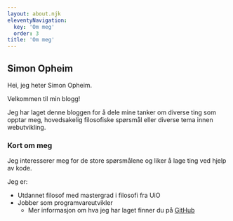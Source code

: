 ```yaml
---
layout: about.njk
eleventyNavigation:
  key: 'Om meg'
  order: 3
title: 'Om meg'
---
```


## Simon Opheim

Hei, jeg heter Simon Opheim.

Velkommen til min blogg!

Jeg har laget denne bloggen for å dele mine tanker om diverse ting som opptar meg, hovedsakelig filosofiske spørsmål eller diverse tema innen webutvikling.

### Kort om meg

Jeg interesserer meg for de store spørsmålene og liker å lage ting ved hjelp av kode.

Jeg er:

- Utdannet filosof med mastergrad i filosofi fra UiO
- Jobber som programvareutvikler
  - Mer informasjon om hva jeg har laget finner du på [GitHub](https://www.github.com/simonvea)

